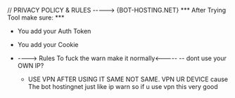 // PRIVACY POLICY  & RULES 
----->  {BOT-HOSTING.NET} 
*** After Trying Tool make sure:  ***
- You add your Auth Token
- You add your Cookie

- ---->  Rules To fuck the warn make it normally<-----
-- dont use your OWN IP?
  - USE VPN AFTER USING IT SAME NOT SAME. VPN UR DEVICE cause The bot hostingnet just like ip warn so if u use vpn this very good
